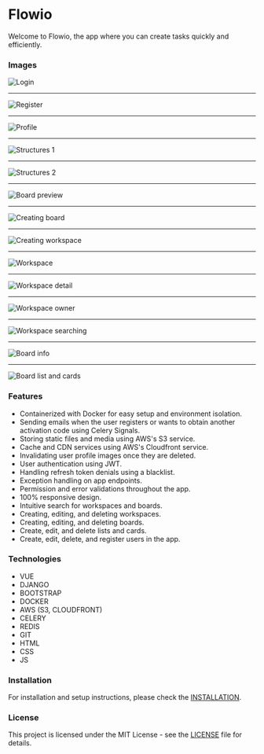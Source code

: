 # Flowio

Welcome to Flowio, the app where you can create tasks quickly and efficiently.

### Images

![Login](./utils/preview/login_preview.png)

---

![Register](./utils/preview/register_preview.png)

---

![Profile](./utils/preview/profile_preview.png)

---

![Structures 1](./utils/preview/structures_1_preview.png)

---

![Structures 2](./utils/preview/structures_2_preview.png)

---

![Board preview](./utils/preview/board_preview.png)

---

![Creating board](./utils/preview/create_board.png)

---

![Creating workspace](./utils/preview/create_workspace_preview.png)

---

![Workspace](./utils/preview/workspace_preview.png)

---

![Workspace detail](./utils/preview/workspace_detail.png)

---

![Workspace owner](./utils/preview/workspace_owner.png)

---

![Workspace searching](./utils/preview/workspace_search.png)

---

![Board info](./utils/preview/board_info.png)

---

![Board list and cards](./utils/preview/board_workspace.png)

### Features

- Containerized with Docker for easy setup and environment isolation.
- Sending emails when the user registers or wants to obtain another activation code using Celery Signals.
- Storing static files and media using AWS's S3 service.
- Cache and CDN services using AWS's Cloudfront service.
- Invalidating user profile images once they are deleted.
- User authentication using JWT.
- Handling refresh token denials using a blacklist.
- Exception handling on app endpoints.
- Permission and error validations throughout the app.
- 100% responsive design.
- Intuitive search for workspaces and boards.
- Creating, editing, and deleting workspaces.
- Creating, editing, and deleting boards.
- Create, edit, and delete lists and cards.
- Create, edit, delete, and register users in the app.

### Technologies

- VUE
- DJANGO
- BOOTSTRAP
- DOCKER
- AWS (S3, CLOUDFRONT)
- CELERY
- REDIS
- GIT
- HTML
- CSS
- JS

### Installation

For installation and setup instructions, please check the [INSTALLATION](./utils/mds/INSTALLATION.md).

### License

This project is licensed under the MIT License - see the [LICENSE](./utils/licenses/LICENSE) file for details.
